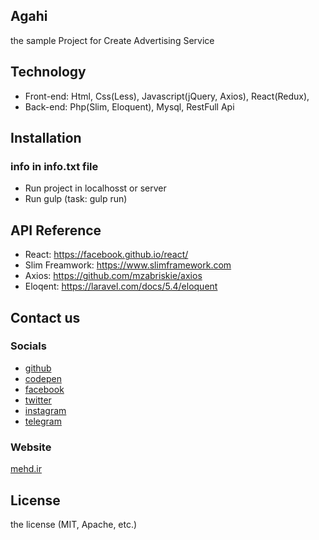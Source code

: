 ## Agahi

the sample Project for Create Advertising Service

## Technology

* Front-end: Html, Css(Less), Javascript(jQuery, Axios), React(Redux), 
* Back-end: Php(Slim, Eloquent), Mysql, RestFull Api

## Installation

### info in info.txt file
* Run project in localhosst or server
* Run gulp (task: gulp run)

## API Reference

* React: https://facebook.github.io/react/
* Slim Freamwork: https://www.slimframework.com
* Axios: https://github.com/mzabriskie/axios
* Eloqent: https://laravel.com/docs/5.4/eloquent

## Contact us

### Socials

* [github](https://github.com/mehdiraized)
* [codepen](https://codepen.io/mehdiraized/)
* [facebook](http://fb.com/mehdiraized)
* [twitter](http://twitter.com/mehdiraized)
* [instagram](https://www.instagram.com/mehdiraized/)
* [telegram](http://t.me/mehdiraized)

### Website
[mehd.ir](http://mehd.ir)

## License

the license (MIT, Apache, etc.)
